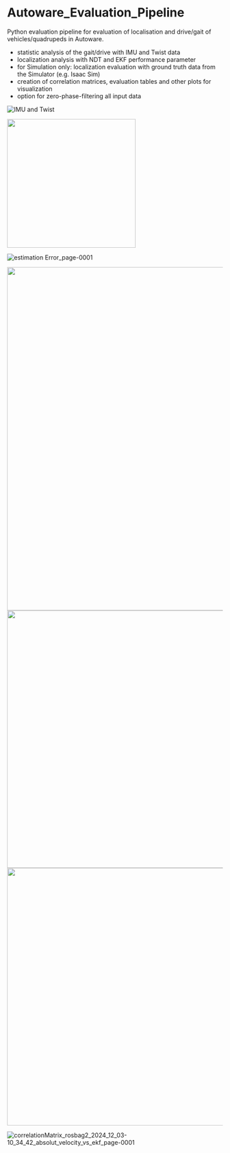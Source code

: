 # Autoware_Evaluation_Pipeline
Python evaluation pipeline for evaluation of localisation and drive/gait of vehicles/quadrupeds in Autoware.

- statistic analysis of the gait/drive with IMU and Twist data
- localization analysis with NDT and EKF performance parameter
- for Simulation only: localization evaluation with ground truth data from the Simulator (e.g. Isaac Sim)
- creation of correlation matrices, evaluation tables and other plots for visualization
- option for zero-phase-filtering all input data

![IMU and Twist](https://github.com/user-attachments/assets/383c0410-723e-4a9f-983e-0701257341ad)

<img src="https://github.com/user-attachments/assets/00600ba4-0268-46e4-8fc7-135e5319ff3b" width="300">

![estimation Error_page-0001](https://github.com/user-attachments/assets/3dbf4847-f15c-4a75-b80c-2bba31799d8b)

<img src="https://github.com/user-attachments/assets/2b5cabae-c04b-4ca5-b088-b454606ce610" width="800">

<img src="https://github.com/user-attachments/assets/7b74467f-9e64-4fc1-b67a-b0b2644fc220" width="600">

<img src="https://github.com/user-attachments/assets/cb2f9543-5e41-4bd7-b573-79bae884d938" width="600">

![correlationMatrix_rosbag2_2024_12_03-10_34_42_absolut_velocity_vs_ekf_page-0001](https://github.com/user-attachments/assets/5993ad32-f9f2-40bf-87e3-b1928dc0ec54)
